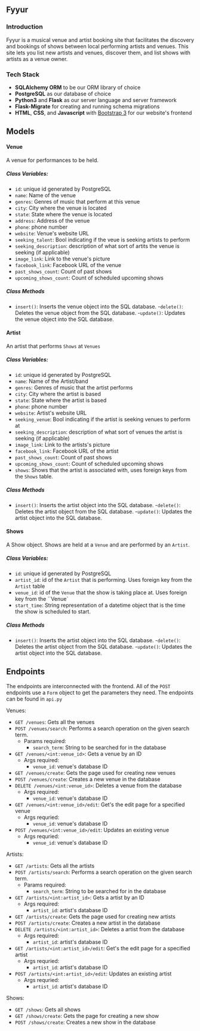 Fyyur
-----

### Introduction

Fyyur is a musical venue and artist booking site that facilitates the discovery and bookings of shows between local performing artists and venues. This site lets you list new artists and venues, discover them, and list shows with artists as a venue owner.

### Tech Stack

* **SQLAlchemy ORM** to be our ORM library of choice
* **PostgreSQL** as our database of choice
* **Python3** and **Flask** as our server language and server framework
* **Flask-Migrate** for creating and running schema migrations
* **HTML**, **CSS**, and **Javascript** with [Bootstrap 3](https://getbootstrap.com/docs/3.4/customize/) for our website's frontend

## Models

#### Venue
A venue for performances to be held. 

##### Class Variables:
- ``id``: unique id generated by PostgreSQL
- ``name``: Name of the venue
- ``genres``: Genres of music that perform at this venue
- ``city``: City where the venue is located
- ``state``: State where the venue is located
- ``address``: Address of the venue
- ``phone``: phone number
- ``website``: Venue's website URL
- ``seeking_talent``: Bool indicating if the veue is seeking artists to perform
- ``seeking_description``: description of what sort of artits the venue is seeking (if applicable)
- ``image_link``: Link to the venue's picture
- ``facebook_link``: Facebook URL of the venue
- ``past_shows_count``: Count of past shows
- ``upcoming_shows_count``: Count of scheduled upcoming shows

##### Class Methods
- ``insert()``: Inserts the venue object into the SQL database.
-``delete()``: Deletes the venue object from the SQL database.
-``update()``: Updates the venue object into the SQL database.

#### Artist
An artist that performs ``Shows`` at ``Venues``

##### Class Variables:
- ``id``: unique id generated by PostgreSQL
- ``name``: Name of the Artist/band
- ``genres``: Genres of music that the artist performs
- ``city``: City where the artist is based
- ``state``: State where the artist is based
- ``phone``: phone number
- ``website``: Artist's website URL
- ``seeking_venue``: Bool indicating if the artist is seeking venues to perform at
- ``seeking_description``: description of what sort of venues the artist is seeking (if applicable)
- ``image_link``: Link to the artists's picture
- ``facebook_link``: Facebook URL of the artist
- ``past_shows_count``: Count of past shows
- ``upcoming_shows_count``: Count of scheduled upcoming shows
- ``shows``: Shows that the artist is associated with, uses foreign keys from the ``Shows`` table.

##### Class Methods
- ``insert()``: Inserts the artist object into the SQL database.
-``delete()``: Deletes the artist object from the SQL database.
-``update()``: Updates the artist object into the SQL database.

#### Shows
A Show object. Shows are held at a ``Venue`` and are performed by an ``Artist``. 

##### Class Variables:
- ``id``: unique id generated by PostgreSQL
- ``artist_id``: id of the ``Artist`` that is performing. Uses foreign key from the ``Artist`` table
- ``venue_id``: id of the ``Venue`` that the show is taking place at. Uses foreign key from the ``Venue`
- ``start_time``: String representation of a datetime object that is the time the show is scheduled to start.

##### Class Methods
- ``insert()``: Inserts the artist object into the SQL database.
-``delete()``: Deletes the artist object from the SQL database.
-``update()``: Updates the artist object into the SQL database.

## Endpoints
The endpoints are interconnected with the frontend. All of the ``POST`` endpoints use a ``Form`` object to get the parameters they need. The endpoints can be found in ``api.py``

Venues: 
- ``GET /venues``: Gets all the venues
- ``POST /venues/search``: Performs a search operation on the given search term. 
  - Params required: 
    - ``search_term``: String to be searched for in the database
- ``GET /venues/<int:venue_id>``: Gets a venue by an ID
  - Args required:
    - ``venue_id``: venue's database ID
- ``GET /venues/create``: Gets the page used for creating new venues
- ``POST /venues/create``: Creates a new venue in the database
- ``DELETE /venues/<int:venue_id>``: Deletes a venue from the database
  - Args required:
    - ``venue_id``: venue's database ID
- ``GET /venues/<int:venue_id>/edit``: Get's the edit page for a specified venue
  - Args requried:
     - ``venue_id``: venue's database ID
- ``POST /venues/<int:venue_id>/edit``: Updates an existing venue
  - Args requried:
     - ``venue_id``: venue's database ID

Artists:
- ``GET /artists``: Gets all the artists
- ``POST /artists/search``: Performs a search operation on the given search term. 
  - Params required: 
    - ``search_term``: String to be searched for in the database
- ``GET /artists/<int:artist_id>``: Gets a artist by an ID
  - Args required:
    - ``artist_id``: artist's database ID
- ``GET /artists/create``: Gets the page used for creating new artists
- ``POST /artists/create``: Creates a new artist in the database
- ``DELETE /artists/<int:artist_id>``: Deletes a artist from the database
  - Args required:
    - ``artist_id``: artist's database ID
- ``GET /artists/<int:artist_id>/edit``: Get's the edit page for a specified artist
  - Args requried:
     - ``artist_id``: artist's database ID
- ``POST /artists/<int:artist_id>/edit``: Updates an existing artist
  - Args requried:
     - ``artist_id``: artist's database ID

Shows:
- ``GET /shows``: Gets all shows
- ``GET /shows/create``: Gets the page for creating a new show
- ``POST /shows/create``: Creates a new show in the database
